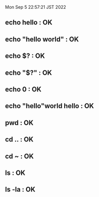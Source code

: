 Mon Sep  5 22:57:21 JST 2022
## echo hello : OK
## echo "hello world" : OK
## echo $? : OK
## echo "$?" : OK
## echo 0 : OK
## echo "hello"world hello : OK
## pwd : OK
## cd .. : OK
## cd ~ : OK
## ls : OK
## ls -la : OK
